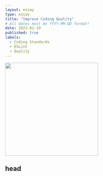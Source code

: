 ```yaml
---
layout: essay
type: essay
title: "Improve Coding Quality"
# All dates must be YYYY-MM-DD format!
date: 2023-01-19
published: true
labels:
  - Coding Standards
  - ESLint 
  - Quality
---
```


<img width="300px" class="img-fluid" src="../img/.png"> 
 
## head


